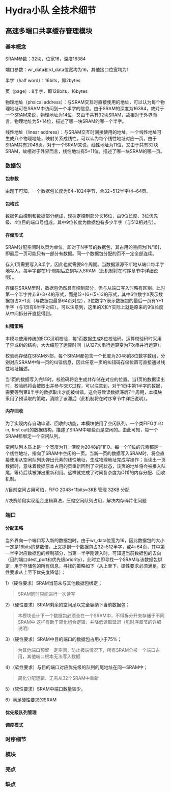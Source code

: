 # Hydra小队 全技术细节

## **高速多端口共享缓存管理模块**

### 基本概念

SRAM参数：32块，位宽16，深度16384

端口参数：wr_data和rd_data位宽均为16，其他接口位宽均为1

半字（half word）：16bits，即2bytes

页（page）：8半字，即128bits，16bytes

物理地址（phsical address）：与SRAM交互时直接使用的地址，可以认为每个物理地址可在SRAM中访问到一个半字的信息。由于SRAM的深度为16384，故对于一个SRAM来说，物理地址为14位，又由于共有32块SRAM，故相对于外界而言，物理地址为5+14位，描述了哪一块SRAM的哪一个半字。

线性地址（linear address）：与SRAM交互时间接使用的地址，一个线性地址可生成八个物理地址，映射关系成线性。可以认为每个线性地址对应一页。由于SRAM共有2048页，对于一个SRAM来说，线性地址为11位，又由于共有32块SRAM，故相对于外界而言，线性地址有5+11位，描述了哪一块SRAM的哪一页。

### 数据包

#### 包参数

由题干可知，一个数据包长度为64~1024字节，合32~512半字/4~64页。

#### 包格式

数据包由控制和数据部分组成，现拟定控制部分长16位，由9位长度、3位优先级、4位目的端口号组成。其中9位长度为数据包有多少半字（与512相对应）。

#### 存储形式

SRAM分配空间时以页为单位，即对于N字节的数据包，其占用的空间为⌈N/16⌉，即最后一页可能只有一部分有数据。同一个数据包分配的页不一定全部连续。

存入1页需要写入8半字，因此也就需要8个周期。当数据源源不断地从端口每半字地写入，每半字都在1个周期后立刻写入SRAM（此机制将在时序章节中详细说明）。

存储在SRAM里时，数据包仍然具有控制部分，但与从端口写入时略有区别。此时第一个半字并非9+3+4的形式，而是(2+)6+(5+)3的形式，其中6位数字X表示数据包占X+1页（与数据包最多64页对应），3位数字Y表示数据包的最后一页有Y+1半字（与1页有8半字对应）。可以注意到，这里的X和Y实际上就是原来的9位长度从中间拆分开直接得到。

#### 纠错策略

本模块使用传统的ECC汉明校验，每1页数据生成8位校验码。运算校验码时采用了异或树的结构，大大缩短了运算时间（从127次串行运算变为7次串并行运算）。

校验码存储在SRAM外部，每个SRAM都包含一个长度为2048的8位数字数组，分别对应SRAM中每一页的纠错信息，因此任意一页的纠错码存储位置可直接通过线性地址描述。

当1页的数据写入完毕时，校验码将会生成并存储在对应的位置。当1页的数据读出时，校验码将会被取出并参与SEC过程，可以注意到，对于1页中第1半字的数据，需要等到第8半字的数据取出才能被纠错，这会导致读数据滞后7个周期，本模块采用了预读取的策略，消除了该滞后（此机制将在时序章节中详细说明）。

#### 内存回收

为了实现内存自动申请、回收的功能，本模块使用了空闲队列，一个类FIFO(first in, first out)的数据结构，描述了SRAM中哪些页是空闲的。由此可知，每一个SRAM都绑定一个空闲队列。

空闲队列本质上是一个宽度为11，深度为2048的FIFO。每一个11位的元素都是一个线性地址，指向了SRAM中空闲的一页。当新一页的数据写入SRAM时，将会直接使用从空闲队列头弹出元素的线性地址，生成物理地址完成写操作；当读出一页数据时，意味着数据原本占用的页重新回到了空闲状态，该页的地址将会被推入队尾，等待后续被弹出重新利用。这样就完成了时间复杂度为O(1)的内存分配、回收机制。

//目前空间占用可怕，FIFO 2048*11bits≈3KB 管理 32KB 分配

//决赛阶段实现组合逻辑算法，压缩空闲队列占用，解决内存碎片化问题

### 端口

#### 分配策略

当外界向一个端口写入新的数据包时，由于wr_data位宽为16，因此数据包的大小一定是16bits的整数倍。上文提到一个数据包占32~512半字，或4~64页，其中第一半字对应数据包的控制部分，当第一半字刚读入时，可知道当前数据包的去向（目的端口dest_port和优先级priority），此时立即寻找一个SRAM与该数据包绑定，用于存储包的所有信息，寻找的策略如下（从上至下，硬性要求必须满足，软性要求从上至下优先度降低）：

1）（硬性要求）SRAM当前未与其他数据包绑定；

> SRAM同时只能进行一次读写

2）（硬性要求）SRAM剩余的空间足以完全容纳下当前数据包；

> 本模块设计下一个数据包必须全在一个SRAM中，不得拆分开来存储于不同SRAM中
> 这样有助于简化组合逻辑，并降低读取延迟（见时序章节的详细说明）

3）（硬性要求）SRAM中目的端口的数据包占用小于75%；

>
> 为其他端口预留一定空间，防止极端情况下，所有SRAM全被一个端口占用，其他端口根本无法写入数据

4）（软性要求）与目的端口对应优先级的队列的尾地址在同一SRAM中；

> 简化分配逻辑，无需从32个SRAM中重新

5）（软性要求）SRAM中端口数量较少。

6）满足硬性要求的SRAM

#### 优先级队列管理

#### 调度模式





### 时序细节



### 模块



### 亮点



### 缺点




